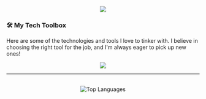 <p align="center">
  <img src="https://capsule-render.vercel.app/api?type=waving&height=240&color=gradient&text=hello%20my%20name%20is%20Rom">
</p>

### 🛠️ My Tech Toolbox

Here are some of the technologies and tools I love to tinker with. I believe in choosing the right tool for the job, and I'm always eager to pick up new ones!

<p align="center">
  <a href="https://skillicons.dev">
    <img src="https://skillicons.dev/icons?i=git,java,py,ts,js,docker,c,cs,css,html,mysql,react,nodejs,express,nestjs,tensorflow,firebase,unity,postman,vscode,pycharm,idea,clion,postgres,prisma&perline=5" />
  </a>
</p>
<hr>
<p align="center">
  </br>
  <img src="https://github-readme-stats.vercel.app/api/top-langs/?username=DarthRomolus&layout=compact&theme=dark&hide_border=false&langs_count=6" alt="Top Languages" />
  <!-- Replace RomYourUsername with your actual GitHub username! -->
</p>
